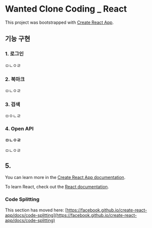 # Wanted Clone Coding _ React

This project was bootstrapped with [Create React App](https://github.com/facebook/create-react-app).

## 기능 구현

### 1. 로그인

ㅁㄴㅇㄹ

### 2. 북마크

ㅁㄴㅇㄹ

### 3. 검색

ㅁㅇㄴㄹ

### 4. Open API

**ㅁㄴㅇㄹ**

ㅁㄴㅇㄹ

## 5. 

You can learn more in the [Create React App documentation](https://facebook.github.io/create-react-app/docs/getting-started).

To learn React, check out the [React documentation](https://reactjs.org/).

### Code Splitting

This section has moved here: [https://facebook.github.io/create-react-app/docs/code-splitting](https://facebook.github.io/create-react-app/docs/code-splitting)


